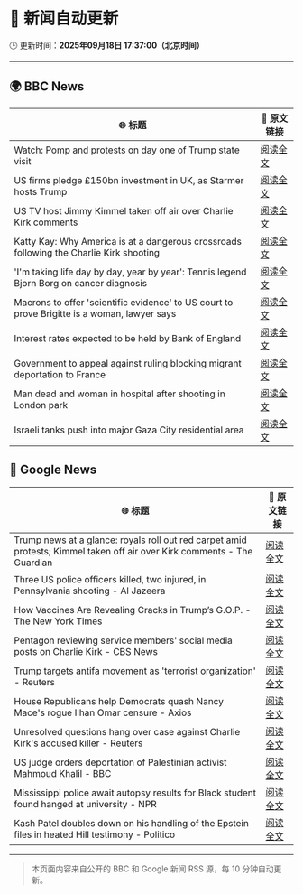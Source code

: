 # 🧠 新闻自动更新

🕒 更新时间：**2025年09月18日 17:37:00（北京时间）**

---

## 🌍 BBC News

| 🌐 标题 | 🔗 原文链接 |
|--------|-------------|
| Watch: Pomp and protests on day one of Trump state visit | [阅读全文](https://www.bbc.com/news/videos/cd07v4g0yy3o?at_medium=RSS&at_campaign=rss) |
| US firms pledge £150bn investment in UK, as Starmer hosts Trump | [阅读全文](https://www.bbc.com/news/articles/cx2nllgl3q7o?at_medium=RSS&at_campaign=rss) |
| US TV host Jimmy Kimmel taken off air over Charlie Kirk comments | [阅读全文](https://www.bbc.com/news/articles/c203n52x1y9o?at_medium=RSS&at_campaign=rss) |
| Katty Kay: Why America is at a dangerous crossroads following the Charlie Kirk shooting | [阅读全文](https://www.bbc.com/news/articles/c78n0e83ye0o?at_medium=RSS&at_campaign=rss) |
| 'I'm taking life day by day, year by year': Tennis legend Bjorn Borg on cancer diagnosis | [阅读全文](https://www.bbc.com/sport/tennis/articles/cz691128dn6o?at_medium=RSS&at_campaign=rss) |
| Macrons to offer 'scientific evidence' to US court to prove Brigitte is a woman, lawyer says | [阅读全文](https://www.bbc.com/news/articles/ckg3llj5nxdo?at_medium=RSS&at_campaign=rss) |
| Interest rates expected to be held by Bank of England | [阅读全文](https://www.bbc.com/news/articles/cge2q7wvyz3o?at_medium=RSS&at_campaign=rss) |
| Government to appeal against ruling blocking migrant deportation to France | [阅读全文](https://www.bbc.com/news/articles/cj3yrrnydero?at_medium=RSS&at_campaign=rss) |
| Man dead and woman in hospital after shooting in London park | [阅读全文](https://www.bbc.com/news/articles/cgmzwepy1veo?at_medium=RSS&at_campaign=rss) |
| Israeli tanks push into major Gaza City residential area | [阅读全文](https://www.bbc.com/news/articles/c4gv881exj2o?at_medium=RSS&at_campaign=rss) |

## 📰 Google News

| 🌐 标题 | 🔗 原文链接 |
|--------|-------------|
| Trump news at a glance: royals roll out red carpet amid protests; Kimmel taken off air over Kirk comments - The Guardian | [阅读全文](https://news.google.com/rss/articles/CBMimgFBVV95cUxObFoyaUtOM0xzYVc1R2dCS2Y2OEdUTTRrV25mWTRCdmtIa2ZtX3dVaDVJYk5YTFprdmZtWk93WE1UY0d5cHJzUnFLOXAtNDRSc3ZlY1ZJeTdVTE1Ga2tpTzYybmtxaUo5QzdlR1ZmdUMzNTFhQU42WmsxekVwdGZqYlJtN1UzNFpXNDVtaTE1ZjVVRGpPVnFkaXRR?oc=5) |
| Three US police officers killed, two injured, in Pennsylvania shooting - Al Jazeera | [阅读全文](https://news.google.com/rss/articles/CBMinAFBVV95cUxPblltR3g1QUJDVF9tQm53Z2hwVkdxNi0xcURfbXFBVG1yUmhxeEVFWGM1ZDFSUnI0c3BnT3E0SzNHUkVrWWdnZTNlVEpkcnpwVUN3VDZlUmJ4TlVBS3Z5am55MzJSWXBTV1didmluMkpya1pKa2paOF9nQVliV1o5MkotRXVxZnFEMi1icWtpLVh5eENHZTBIYWEwZ3nSAaIBQVVfeXFMUEtPZkFOWDhtVU5IWnVpYVA2d0xUcE9pVDR4a1ZHdEZsZllGSl9pTGlWUDRGV0pJVFlwdXNRQURCUEc4RTRGQVNQNEtEUUlDYkNfdDBabDhHV241SU9oUXFoQ1ZsTFMyTDJxNEtNYklhdjhZTVJqY2pacjYwaUIyOFBIbExVb0NHdm9hcFRqVUhJQTFKQ2ZqbENBOExQNHdmdFFR?oc=5) |
| How Vaccines Are Revealing Cracks in Trump’s G.O.P. - The New York Times | [阅读全文](https://news.google.com/rss/articles/CBMikgFBVV95cUxQTTU4WEpSdTl0eHpSSzBwUUhiOThLS05FZXJhOVpVX0puN00tenpOVUI5UFh4dHpoUDRkS1FZM1UzYW5rR255WUludE9aUEpDQjJhZEg4UV85Wk1rUjFZWFpUb0pmWUlyRGpERzZyWjJ1RUk3eXZ3UXRrQ2ZieDhOX3djSm5DdEJmaGdVckFwR0NfUQ?oc=5) |
| Pentagon reviewing service members' social media posts on Charlie Kirk - CBS News | [阅读全文](https://news.google.com/rss/articles/CBMioAFBVV95cUxNa21FNWlBT3hTa0QzNGMweTdUS0t2YWlXcHUxRXNNTHRnUjl6bnhEeW5rZ241c0x0a2NuenV1U0d0dTZXaWpNX0JZSUNXZldTTnlEdEdPSFZ1b3dabkpWUGV4WW5zeWhoLWw5NVdEMUhhdzNUYmtiRHJkZjgxSEQtMkRoMzRka3dkVjBrS3JidUVPSGlud2Njb1lNVHlaNzVL0gGmAUFVX3lxTFBSblA4TUNDUllOeHpVcDc2Nm54WHhKaTgwMWtSbnRBSURNYjdhX1BZYy1YVXZuRjEwNnlWTHZJdU9pRlR5WWR3LUxOTEpaVGhlN2RSYnNrNTViZG9qNHVqVVRmOXJRNm5LdlRBeEhveVJBSHlmZ0xlVlZmM0tfVjE3Nk5iTzlocmFxbmdTRGc3Zl95UXc4LVNadGVYeWJTYklYbEdzLWc?oc=5) |
| Trump targets antifa movement as 'terrorist organization' - Reuters | [阅读全文](https://news.google.com/rss/articles/CBMingFBVV95cUxQbnJFc3hCQ19lWHVrTDZKUFE3cXVqMnVXeVRrOWpTM0hGeDZBdXNtN0hCbndDWGJ6Z1ZMVzNyZzJINEc3SWI0TXZnM21PTnVCaWZLelF4MHZRbEFzNkNxdkVxMUlySFY2V2g5OFdNYTc4T19HVlpvVHlqZ3ZmZUwzQmN3cU5FdjVhZ2dQaE1BazFSUFMtcjA2RlItcVI5UQ?oc=5) |
| House Republicans help Democrats quash Nancy Mace's rogue Ilhan Omar censure - Axios | [阅读全文](https://news.google.com/rss/articles/CBMif0FVX3lxTE8tN05vd1lsbE1HMUk2Mi0zNWdCNHcydDFSay1RZTcydXVoZS1nRV9jcXZLb29sQUtibzRaTGlYa3NQbkctWGdyT3VGT29YNzFxTFZzT0p5OFBvQ3d0MWpyUl9iS0k0UnNUemlNazRRcy1MRmJhQkduMDFpVWNBdGc?oc=5) |
| Unresolved questions hang over case against Charlie Kirk's accused killer - Reuters | [阅读全文](https://news.google.com/rss/articles/CBMiuAFBVV95cUxQR2xGdy1PeElkNEMtZHVNSnMxdHhuazZqbEFkQWdRc1dxNG1ESVZDQk4zOER4RUxieFZrWVZ5YlZpS0F6SHlHV2NmU25UQS1XMjQ2NERiZlNPb0N1c2pBaFlRdUtvWElSRmxPdXh4RFRoaGFweE9LVVhNdWRaNGtCMzAxU2JRX0VEcXA2WmhWRThSc2dxM3BhMGcwMWpFNE5kS040WTZtaVlGeGlkT3Y2VHFkMFlKRFZQ?oc=5) |
| US judge orders deportation of Palestinian activist Mahmoud Khalil - BBC | [阅读全文](https://news.google.com/rss/articles/CBMiWkFVX3lxTE5yb2pqWk9HX0JrajVEeE1DZlhKMGFySTVHWWhsSVhETmUtQnJ1UENuYmxSV2ZDQXM0RkpzV25xdW1IckRyXzlvcU1ZTWNrVjNpR2JEVG1RREwtUQ?oc=5) |
| Mississippi police await autopsy results for Black student found hanged at university - NPR | [阅读全文](https://news.google.com/rss/articles/CBMikgFBVV95cUxPcEFmajNDaERXWXo4OGZ4Q2FqeGRKRHNkWmgwTEgzdGtYak9DTHNOd2MzSTRvOGFudVB5UThfSW1RRm5PUHFNZDZiMW15QVd2dkVEcTNhak0zNEYtbFFHVjFNYnFRbmhwaHFzM3dYRXRyajFESFI4TWxqcVlId2plOFJNdXRrdXktTks0cHF0VlEzQQ?oc=5) |
| Kash Patel doubles down on his handling of the Epstein files in heated Hill testimony - Politico | [阅读全文](https://news.google.com/rss/articles/CBMimAFBVV95cUxObzFPZkprS3o2bVozVFlUZEF0NlBmN01ySFkxVGRWRVM2OVVocVZqQUhCT09rcER4SU54dlQtMWNzQUpyZXJIaDRPVGJRR1R6cExKRWEzVUtNWEZmZnZQUWxqNVhITkJBMEN2bnVWdVltMHBmcjFCYWg4cGtzTmFOeEpqaVJyLVl6Vi1yejBwTXZ1SjJoRXE1ZA?oc=5) |

---
> 本页面内容来自公开的 BBC 和 Google 新闻 RSS 源，每 10 分钟自动更新。